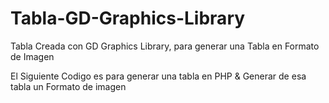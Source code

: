 # Tabla-GD-Graphics-Library
Tabla Creada con GD Graphics Library, para generar una Tabla en Formato de Imagen

El Siguiente Codigo es para generar una tabla en PHP & Generar de esa tabla un Formato de imagen
